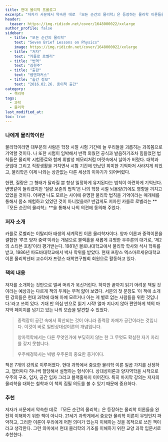 ```yaml
---
title: 현대 물리학 프롤로그
excerpt: "저자가 서문에서 약속한 데로 『모든 순간의 물리학』은 등장하는 물리학 이론들을 완전히 이해하기 위한 책이 아니다. 21세기 과학계에서 중요한 물리학 이론이 무엇인지 파악하고, 그러한 이론이 우리에게 어떤 의미가 있는지 이해하는 것을 목적으로 쓰인 책이라고 생각한다."
header:
  teaser: https://img.ridicdn.net/cover/1648000022/xxlarge
author_profile: false
sidebar:
  - title: "모든 순간의 물리학"
    text: "Seven Brief Lessons on Physics"
    image: https://img.ridicdn.net/cover/1648000022/xxlarge
  - title: "저자"
    text: "카를로 로벨리"
  - title: "번역"
    text: "김현주"
  - title: "출판"
    text: "쌤앤파커스"
  - title: "출간 정보"
    text: "2016.02.26. 종이책 출간"
category:
  - 책리뷰
tags:
  - 과학
  - 물리학
last_modified_at:
toc: true
---
```


### 나에게 물리학이란

물리학이라면 대부분의 사람은 학창 시절 시험 기간에 늘 우리들을 괴롭히는 과목쯤으로 기억할 것이다. 나 또한 시험이 임박해서 반짝 외웠던 공식과 발음하기조차 힘들었던 법칙들은 물리학 시험종료와 함께 휘발성 메모리처럼 머릿속에서 날아가 버렸다. 대학과 군입대 그리고 직장생활을 거치면서 시험 기간에 만났던 희미한 기억마저 사라지게 되었고, 물리학은 이제 나와는 상관없는 다른 세상의 이야기가 되어버렸다. 

한편, 질량은 그 형태가 달라질 뿐 항상 일정하게 유지된다는 법칙이 아련하게 기억난다. 변명같이 들리겠지만 ‘질량 보존의 법칙’은 나의 학창 시절 뇌용량(?)에도 영향을 끼치고 있었을 것이다. 어쩌면 나도 모르는 사이에 유명한 물리학 법칙을 기억이라는 매개체를 통해서 몸소 체험하고 있었던 것이 아니었을까? 반갑게도 저자인 카를로 로벨리는 **『모든 순간의 물리학』**을 통해서 나의 의견에 동의해 주었다. 

### 저자 소개

카를로 로벨리는 이탈리아 태생의 세계적인 이론 물리학자이다. 양자 이론과 중력이론을 결합한 ‘루프 양자 중력’이라는 개념으로 블랙홀을 새롭게 규명한 우주론의 대가로, ‘제2의 스티븐 호킹’이라 평가받는다. 1981년 볼로냐대학교에서 물리학 학사와 석사 학위를 받고, 1986년 파도바대학교에서 박사 학위를 받았다. 현재 프랑스 엑스마르세유대학교 이론 물리학센터 교수이자 프랑스 대학연구협회 회원으로 활동하고 있다. 

### 책의 내용

저자를 소개하는 것만으로 벌써 머리가 욱신거린다. 하지만 끝까지 읽기 어려운 책일 것이라는 예상과는 다르게 책의 두께는 무척 얇아 보였다. 서문의 첫 문장도 ‘이 책에 소개된 강의들은 현대 과학에 대해 아예 모르거나 아는 게 별로 없는 사람들을 위한 것입니다.’라고 쓰여 있다. 기대 반 의심 반으로 읽기 시작! 얼마 지나지 않아 편안하게 책의 마지막 페이지를 넘기고 있는 나의 모습을 발견할 수 있었다.

> 중력장이 공간 속에서 확산되는 것이 아니라 중력장 자체가 공간이라는 것입니다. 이것이 바로 일반상대성이론의 개념입니다.
>
> 양자역학에서는 다른 무엇인가에 부딪히지 않는 한 그 무엇도 확실한 자기 자리를 갖지 못합니다.
>
> 우주배경복사는 빅뱅 우주론의 중요한 증거이다.

책은 7개의 강의로 이루어졌다. 현대 과학에서 중요한 물리학 이론 일곱 가지를 선정하고, 챕터마다 하나씩 할당해서 설명하는 형식이다. 상대성이론과 양자역학을 시작으로 우주의 구조, 입자, 공간 입자 그리고 블랙홀까지 이어진다. 특히 마지막 강의는 저자의 물리학을 대하는 철학과 이 책의 집필 의도를 볼 수 있기 때문에 중요하다. 

### 추천

저자가 서문에서 약속한 데로 『모든 순간의 물리학』은 등장하는 물리학 이론들을 완전히 이해하기 위한 책이 아니다. 21세기 과학계에서 중요한 물리학 이론이 무엇인지 파악하고, 그러한 이론이 우리에게 어떤 의미가 있는지 이해하는 것을 목적으로 쓰인 책이라고 생각한다. 그런 의미에서 현대 물리학의 기조를 이해하기 위한 교양 과학 입문서로 추천한다. 